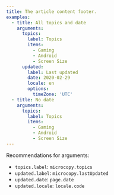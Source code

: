 ```yaml
---
title: The article content footer.
examples:
  - title: All topics and date
    arguments:
      topics:
        label: Topics
        items:
          - Gaming
          - Android
          - Screen Size
      updated:
        label: Last updated
        date: 2020-02-29
        locale: en
        options:
          timeZone: 'UTC'
  - title: No date
    arguments:
      topics:
        label: Topics
        items:
          - Gaming
          - Android
          - Screen Size
---
```


Recommendations for arguments:

- `topics.label`: `microcopy.topics`
- `updated.label`: `microcopy.lastUpdated`
- `updated.date`: `page.date`
- `updated.locale`: `locale.code`
